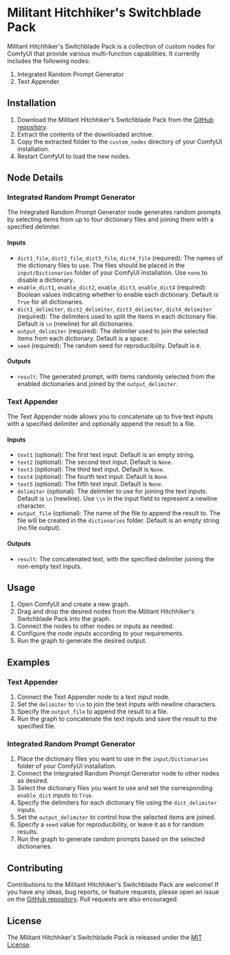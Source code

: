 # Militant Hitchhiker's Switchblade Pack

Militant Hitchhiker's Switchblade Pack is a collection of custom nodes for ComfyUI that provide various multi-function capabilities. It currently includes the following nodes:

1. Integrated Random Prompt Generator
2. Text Appender
   
## Installation

1. Download the Militant Hitchhiker's Switchblade Pack from the [GitHub repository](https://github.com/your-username/switchblade-pack).
2. Extract the contents of the downloaded archive.
3. Copy the extracted folder to the `custom_nodes` directory of your ComfyUI installation.
4. Restart ComfyUI to load the new nodes.

## Node Details

### Integrated Random Prompt Generator

The Integrated Random Prompt Generator node generates random prompts by selecting items from up to four dictionary files and joining them with a specified delimiter.

#### Inputs

- `dict1_file`, `dict2_file`, `dict3_file`, `dict4_file` (required): The names of the dictionary files to use. The files should be placed in the `input/Dictionaries` folder of your ComfyUI installation. Use `none` to disable a dictionary.
- `enable_dict1`, `enable_dict2`, `enable_dict3`, `enable_dict4` (required): Boolean values indicating whether to enable each dictionary. Default is `True` for all dictionaries.
- `dict1_delimiter`, `dict2_delimiter`, `dict3_delimiter`, `dict4_delimiter` (required): The delimiters used to split the items in each dictionary file. Default is `\n` (newline) for all dictionaries.
- `output_delimiter` (required): The delimiter used to join the selected items from each dictionary. Default is a space.
- `seed` (required): The random seed for reproducibility. Default is `0`.

#### Outputs

- `result`: The generated prompt, with items randomly selected from the enabled dictionaries and joined by the `output_delimiter`.

### Text Appender

The Text Appender node allows you to concatenate up to five text inputs with a specified delimiter and optionally append the result to a file.

#### Inputs

- `text1` (optional): The first text input. Default is an empty string.
- `text2` (optional): The second text input. Default is `None`.
- `text3` (optional): The third text input. Default is `None`.
- `text4` (optional): The fourth text input. Default is `None`.
- `text5` (optional): The fifth text input. Default is `None`.
- `delimiter` (optional): The delimiter to use for joining the text inputs. Default is `\n` (newline). Use `\\n` in the input field to represent a newline character.
- `output_file` (optional): The name of the file to append the result to. The file will be created in the `dictionaries` folder. Default is an empty string (no file output).

#### Outputs

- `result`: The concatenated text, with the specified delimiter joining the non-empty text inputs.

## Usage

1. Open ComfyUI and create a new graph.
2. Drag and drop the desired nodes from the Militant Hitchhiker's Switchblade Pack into the graph.
3. Connect the nodes to other nodes or inputs as needed.
4. Configure the node inputs according to your requirements.
5. Run the graph to generate the desired output.

## Examples

### Text Appender

1. Connect the Text Appender node to a text input node.
2. Set the `delimiter` to `\\n` to join the text inputs with newline characters.
3. Specify the `output_file` to append the result to a file.
4. Run the graph to concatenate the text inputs and save the result to the specified file.

### Integrated Random Prompt Generator

1. Place the dictionary files you want to use in the `input/Dictionaries` folder of your ComfyUI installation.
2. Connect the Integrated Random Prompt Generator node to other nodes as desired.
3. Select the dictionary files you want to use and set the corresponding `enable_dict` inputs to `True`.
4. Specify the delimiters for each dictionary file using the `dict_delimiter` inputs.
5. Set the `output_delimiter` to control how the selected items are joined.
6. Specify a `seed` value for reproducibility, or leave it as `0` for random results.
7. Run the graph to generate random prompts based on the selected dictionaries.

## Contributing

Contributions to the Militant Hitchhiker's Switchblade Pack are welcome! If you have any ideas, bug reports, or feature requests, please open an issue on the [GitHub repository](https://github.com/your-username/switchblade-pack). Pull requests are also encouraged.

## License

The Militant Hitchhiker's Switchblade Pack is released under the [MIT License](https://opensource.org/licenses/MIT).
